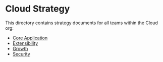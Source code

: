 # Cloud Strategy

This directory contains strategy documents for all teams within the Cloud org:

- [Core Application](core-application/index.md)
- [Extensibility](extensibility/index.md)
- [Growth](growth/index.md)
- [Security](security/index.md)
